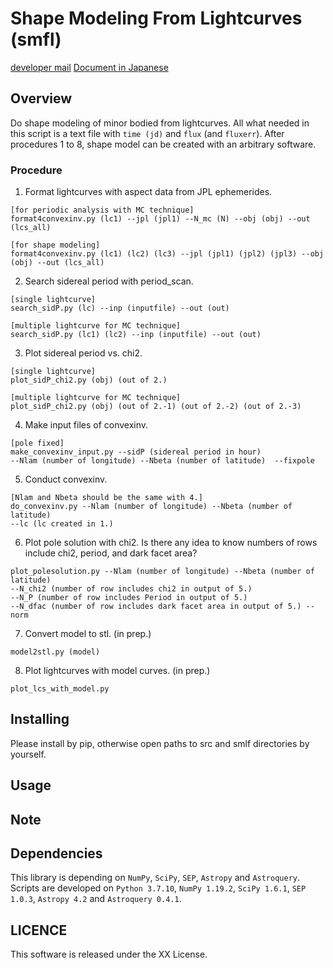 # Shape Modeling From Lightcurves (smfl)
[developer mail](mailto:beniyama@ioa.s.u-tokyo.ac.jp)
[Document in Japanese](http://www.ioa.s.u-tokyo.ac.jp/~beniyama/pdf/DAMIT_JB.pdf)

## Overview

Do shape modeling of minor bodied from lightcurves.
All what needed in this script is a text file with 
`time (jd)` and `flux` (and `fluxerr`).
After procedures 1 to 8, shape model can be created with an arbitrary software.


### Procedure
1. Format lightcurves with aspect data from JPL ephemerides.
```
[for periodic analysis with MC technique] 
format4convexinv.py (lc1) --jpl (jpl1) --N_mc (N) --obj (obj) --out (lcs_all)

[for shape modeling] 
format4convexinv.py (lc1) (lc2) (lc3) --jpl (jpl1) (jpl2) (jpl3) --obj (obj) --out (lcs_all)
```

2. Search sidereal period with period_scan.
```
[single lightcurve] 
search_sidP.py (lc) --inp (inputfile) --out (out)

[multiple lightcurve for MC technique] 
search_sidP.py (lc1) (lc2) --inp (inputfile) --out (out)
```

3. Plot sidereal period vs. chi2.
```
[single lightcurve] 
plot_sidP_chi2.py (obj) (out of 2.)

[multiple lightcurve for MC technique] 
plot_sidP_chi2.py (obj) (out of 2.-1) (out of 2.-2) (out of 2.-3)
```

4. Make input files of convexinv.
```
[pole fixed]
make_convexinv_input.py --sidP (sidereal period in hour) 
--Nlam (number of longitude) --Nbeta (number of latitude)  --fixpole
```

5. Conduct convexinv.
```
[Nlam and Nbeta should be the same with 4.]
do_convexinv.py --Nlam (number of longitude) --Nbeta (number of latitude) 
--lc (lc created in 1.)
```

6. Plot pole solution with chi2.
Is there any idea to know numbers of rows include chi2, period, and dark facet area?
```
plot_polesolution.py --Nlam (number of longitude) --Nbeta (number of latitude) 
--N_chi2 (number of row includes chi2 in output of 5.) 
--N_P (number of row includes Period in output of 5.) 
--N_dfac (number of row includes dark facet area in output of 5.) --norm
```

7. Convert model to stl. (in prep.)
```
model2stl.py (model)
```


8. Plot lightcurves with model curves. (in prep.)
```
plot_lcs_with_model.py
```

## Installing
Please install by pip, otherwise open paths to src and smlf directories by yourself.
## Usage

## Note

## Dependencies

This library is depending on `NumPy`, `SciPy`, `SEP`, `Astropy` 
and `Astroquery`.
Scripts are developed on `Python 3.7.10`, `NumPy 1.19.2`, `SciPy 1.6.1`,
`SEP 1.0.3`, `Astropy 4.2` and `Astroquery 0.4.1`.

## LICENCE

This software is released under the XX License.
